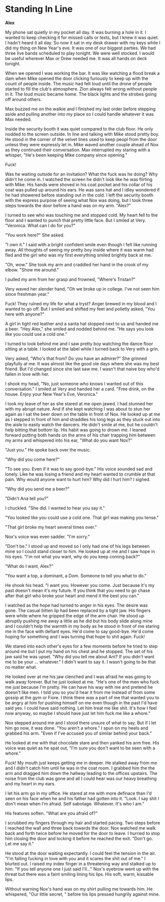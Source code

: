 # Standing In Line

**Alex**

My phone sat quietly in my pocket all day.  It was burning a hole in it.  I wanted to keep checking it for missed calls or texts, but I knew it was quiet.  I hadn't heard it all day.  So now it sat in my desk drawer with my keys while I did my thing on New Year's eve.  It was one of our biggest parties.  We had three live bands scheduled to play tonight.  We were well stocked.  I would be useful wherever Max or Drew needed me.  It was all hands on deck tonight.

When we opened I was working the bar.  It was like watching a flood break a dam when Mike opened the door clicking furiously to keep up with the count of people inside.  The music had felt loud until the drone of people started to fill the club's atmosphere.  Zion always felt wrong without people in it.  The loud music became home.  The black lights and the strobes going off around others.

Max buzzed me on the walkie and I finished my last order before stepping aside and pulling another into my place so I could handle whatever it was Max needed.

Inside the security booth it was quiet compared to the club floor.  He only nodded to the screen outside.  In line and talking with Mike stood pretty boy.  He stood in the corner of the velvet lines used to keep peopl from the door unless they were expressly let in.  Mike waved another couple ahead of Nox as they continued their conversation.  Max interrupted my staring with a whisper, "He's been keeping Mike company since opening."

Fuck!

Was he waiting outside for an invitation?  What the fuck was he doing?  Why didn't he come in.  I watched the screen he didn't look like he was flirting with Mike.  His hands were shoved in his coat pocket and his collar of his coat was pulled up around his ears.  He was sans hat and I idley wondered if he had showered before standing out in the cold.  I left the security booth with the express purpose of seeing what Nox was doing, but I took three steps towards the door before a hand was on my arm.  "Alex?"

I turned to see who was touching me and stopped cold.  My heart fell to the floor and I wanted to punch that pretty little face.  But I smiled at Very.  "Veronica.  What can I do for you?"

"You work here?"  She asked.

"I own it."  I said with a bright confident smile even though I felt like running away.  All thoughts of seeing my pretty boy inside where it was warm had fled and the girl who was my first everything smiled brightly back at me.

"Oh, wow."  She took my arm and craddled her hand in the crook of my elbow.  "Show me around."

I pulled my arm from her grasp and frowned, "Where's Tristan?"

Very waved her slender hand, "Oh we broke up in college.  I've not seen him since freshman year."

Fuck!  They ruined my life for what a tryst? Anger brewed in my blood and I wanted to go off.  But I smiled and shifted my feet and polietly asked, "You here with anyone?"

A girl in tight red leather and a santa hat stopped next to us and handed me a beer.  "Hey Alex," she smiled and nodded behind me.  "He says you look like you could use a cold one."

I turned to look behind me and I saw pretty boy watching the dance floor sitting at a table.  I looked at the label while I turned back to Very with a grin.

Very asked, "Who's that from?  Do you have an admirer?"  She grinned playfully at me.  It was almost like the good ole days where she was my best friend.  But I'd changed since she last saw me.  I wasn't that naive boy who'd fallen in love with her.

I shook my head, "No, just someone who knows I wanted out of this conversation."  I smiled at Very and handed her a card.  "Free drink, on the house.  Enjoy your New Year's Eve, Veronica."

I took my leave of her as she stared at me open jawed.  I had stunned her with my abrupt nature.  And if she kept watching I was about to stun her again as I sat the beer down on the table in front of Nox.  He looked up at me as I stepped in front of him and straddles his long legs as they stuck out into the aisle to easily watch the dancers.  He didn't smile at me, but he couldn't help bitting that bottom lip.  His habit was going to drown me.   I leaned forward putting both hands on the arms of his chair trapping him between my arms and whispered into his ear, "What do you want Nox?"

"Just you."  He spoke back over the music.

"Why did you come here?"

"To see you.  Even if it was to say good-bye."  His voice sounded sad and lonely.  Like he was losing a friend and my heart wanted to crumble at that pain.  Why would anyone want to hurt him?  Why did I hurt him?  I sighed.

"Why did you send me a beer?"

"Didn't Ana tell you?"

I chuckled.  "She did.  I wanted to hear you say it."

"You looked like you could use a cold one.  That girl was making you tense."

"That girl broke my heart several times over."

Nox's voice was even sadder.  "I'm sorry."

"Don't be."  I stood up and moved so I only had one of his legs between mine so I could stand closer to him.  He looked up at me and I saw hope in his eyes.  "I'm not what you want, why do you keep coming back?"

"What do I want, Alex?"

"You want a top, a dominant, a Dom.  Someone to tell you what to do."

He shook his head.  "I want you.  However you come.  Just because it's my past doesn't mean it's my future.  If you think that you need to go chase after that girl who broke your heart and mend it the best you can."

I watched as the hope had turned to anger in his eyes.  The desire was gone.  The casual bitten lip had been replaced by a tight jaw.  His fingers were white where he gripped the edge of the arm chair.  He stood up abruptly pushing me away a little as he did but his body slide along mine and I couldn't help the warmth in my body as he stood in front of me staring me in the face with defiant eyes.  He'd come to say good-bye.  He'd come hoping for something and I was turning that hope to shit again.  Fuck!

We stared into each other's eyes for a few moments before he tried to step around me but I put my hand on his chest and he stopped.  The set of his jaw said he was upset.  "Why did you tell me about Ant?  If you didn't want me to be your ... whatever."  I didn't want to say it.  I wasn't going to be that no matter what.

He looked over at me his jaw clenched and I was afraid he was going to walk away forever.  But he just looked at me.  "He's one of the men who fuck me just because I'm pretty.  He can have his way with me and pretend he doesn't like men.  I told you so you'd hear it from me instead of from some gossip at the gym or Fiore.  I think there was a part of me that wanted you to be angry at him for pushing himself on me even though in the past I'd have said yes.  I could have said nothing.  Let him treat me like shit.  It's how I feel now anyway, so maybe I should have just let him fuck me like a whore."

Nox stepped around me and I stood there unsure of what to say.  But if I let him go now, it was done. "You aren't a whore."  I spun on my heels and grabbed his arm.  "Even if I've accused you of similar behind your back."

He looked at me with that chocolate stare and then yanked his arm free.  His voice was quiet as he spat out, "I'm sure you don't want to be seen with a whore."

Fuck!  My mouth just keeps getting me in deeper.  He stalked away from me and I didn't catch him until he was in the coat room.  I grabbed him the the arm and dragged him down the hallway leading to the offices upstairs.  The noise from the club was gone and all I could hear was our heavy breathing and my heart in my ears.

I let his arm go in my office.  He stared at me with more definace than I'd seen on his face when he and his father had gotten into it.  "Look.  I say shit I don't mean when I'm afraid.  Self sabotage.  Whatever.  It's who I am."

His features soften.  "What are you afraid of?"

I scrubbed my fingers through my hair and started pacing.  Two steps before I reached the wall and three back towards the door. Nox watched me walk back and forth twice before he moved for the door to leave.  I hurried to stop him closing the door and locking it before he reached the exit.  "Don't go.  Let me say it."

He stood at the door waiting expectantly.  I could feel the tension in the air.  "I'm falling fucking in love with you and it scares the shit out of me."  I blurted out.  I raised my index finger in a threatening way and stalked up to him.  "If you tell anyone one I just said I'll..."  Nox's eyebrow went up with the threat but there was a faint smiling lining his lips.  His soft, warm, kissable lips.

Without warning Nox's hand was on my shirt pulling me towards him.  He whispered, "Our little secret, " before his lips pressed hungrily against mine.